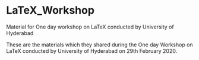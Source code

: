 # LaTeX_Workshop
Material for One day workshop on LaTeX conducted by University of Hyderabad

These are the materials which they shared during the One day Workshop on LaTeX conducted by University of Hyderabad on 29th February 2020.

